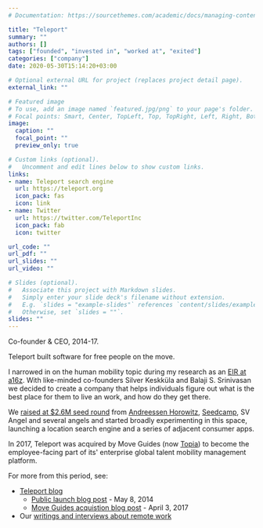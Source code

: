 ```yaml
---
# Documentation: https://sourcethemes.com/academic/docs/managing-content/

title: "Teleport"
summary: ""
authors: []
tags: ["founded", "invested in", "worked at", "exited"]
categories: ["company"]
date: 2020-05-30T15:14:20+03:00

# Optional external URL for project (replaces project detail page).
external_link: ""

# Featured image
# To use, add an image named `featured.jpg/png` to your page's folder.
# Focal points: Smart, Center, TopLeft, Top, TopRight, Left, Right, BottomLeft, Bottom, BottomRight.
image:
  caption: ""
  focal_point: ""
  preview_only: true

# Custom links (optional).
#   Uncomment and edit lines below to show custom links.
links:
- name: Teleport search engine
  url: https://teleport.org
  icon_pack: fas
  icon: link
- name: Twitter
  url: https://twitter.com/TeleportInc
  icon_pack: fab
  icon: twitter

url_code: ""
url_pdf: ""
url_slides: ""
url_video: ""

# Slides (optional).
#   Associate this project with Markdown slides.
#   Simply enter your slide deck's filename without extension.
#   E.g. `slides = "example-slides"` references `content/slides/example-slides.md`.
#   Otherwise, set `slides = ""`.
slides: ""
---
```

Co-founder & CEO, 2014-17.

Teleport built software for free people on the move.

I narrowed in on the human mobility topic during my research as an [EIR at a16z](/project/a16z). With like-minded co-founders Silver Keskküla and Balaji S. Srinivasan we decided to create a company that helps individuals figure out what is the best place for them to live an work, and how do they get there.

We [raised at $2.6M seed round](https://techcrunch.com/2014/09/08/teleport-2/) from [Andreessen Horowitz](/project/a16z), [Seedcamp](/project/seedcamp), SV Angel and several angels and started broadly experimenting in this space, launching a location search engine and a series of adjacent consumer apps.

In 2017, Teleport was acquired by Move Guides (now [Topia](/project/topia)) to become the employee-facing part of its' enterprise global talent mobility management platform.

For more from this period, see:
* [Teleport blog](https://teleport.org/blog/)
  * [Public launch blog post][1] - May 8, 2014
  * [Move Guides acquistion blog post][2] - April 3, 2017
* Our [writings and interviews about remote work](https://teleport.org/remote/)



[1]: https://teleport.org/blog/2014/05/welcome/
[2]: https://teleport.org/blog/2017/04/teleport-a-move-guides-company/
